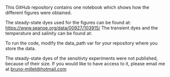 This GitHub repository contains one notebook which shows how the different figures were obtained.

The steady-state dyes used for the figures can be found at: https://www.seanoe.org/data/00927/103915/
The transient dyes and the temperature and salinity can be found at:  

To run the code, modify the data_path var for your repository where you store the data.

The steady-state dyes of the sensitivty experiments were not published, because of their size. If you would like to have access to it, please email me at bruno-millet@hotmail.com

